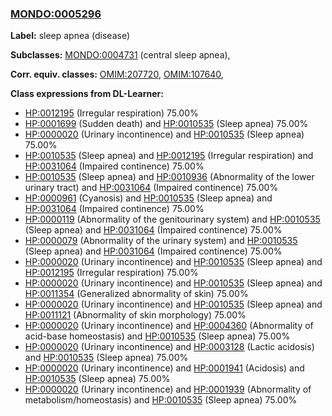 
### [MONDO:0005296](http://purl.obolibrary.org/obo/MONDO_0005296)
**Label:** sleep apnea (disease)

**Subclasses:** [MONDO:0004731](http://purl.obolibrary.org/obo/MONDO_0004731) (central sleep apnea), 

**Corr. equiv. classes:** [OMIM:207720](http://purl.obolibrary.org/obo/OMIM_207720), [OMIM:107640](http://purl.obolibrary.org/obo/OMIM_107640), 

**Class expressions from DL-Learner:**

- [HP:0012195](http://purl.obolibrary.org/obo/HP_0012195) (Irregular respiration) 75.00%
- [HP:0001699](http://purl.obolibrary.org/obo/HP_0001699) (Sudden death) and [HP:0010535](http://purl.obolibrary.org/obo/HP_0010535) (Sleep apnea) 75.00%
- [HP:0000020](http://purl.obolibrary.org/obo/HP_0000020) (Urinary incontinence) and [HP:0010535](http://purl.obolibrary.org/obo/HP_0010535) (Sleep apnea) 75.00%
- [HP:0010535](http://purl.obolibrary.org/obo/HP_0010535) (Sleep apnea) and [HP:0012195](http://purl.obolibrary.org/obo/HP_0012195) (Irregular respiration) and [HP:0031064](http://purl.obolibrary.org/obo/HP_0031064) (Impaired continence) 75.00%
- [HP:0010535](http://purl.obolibrary.org/obo/HP_0010535) (Sleep apnea) and [HP:0010936](http://purl.obolibrary.org/obo/HP_0010936) (Abnormality of the lower urinary tract) and [HP:0031064](http://purl.obolibrary.org/obo/HP_0031064) (Impaired continence) 75.00%
- [HP:0000961](http://purl.obolibrary.org/obo/HP_0000961) (Cyanosis) and [HP:0010535](http://purl.obolibrary.org/obo/HP_0010535) (Sleep apnea) and [HP:0031064](http://purl.obolibrary.org/obo/HP_0031064) (Impaired continence) 75.00%
- [HP:0000119](http://purl.obolibrary.org/obo/HP_0000119) (Abnormality of the genitourinary system) and [HP:0010535](http://purl.obolibrary.org/obo/HP_0010535) (Sleep apnea) and [HP:0031064](http://purl.obolibrary.org/obo/HP_0031064) (Impaired continence) 75.00%
- [HP:0000079](http://purl.obolibrary.org/obo/HP_0000079) (Abnormality of the urinary system) and [HP:0010535](http://purl.obolibrary.org/obo/HP_0010535) (Sleep apnea) and [HP:0031064](http://purl.obolibrary.org/obo/HP_0031064) (Impaired continence) 75.00%
- [HP:0000020](http://purl.obolibrary.org/obo/HP_0000020) (Urinary incontinence) and [HP:0010535](http://purl.obolibrary.org/obo/HP_0010535) (Sleep apnea) and [HP:0012195](http://purl.obolibrary.org/obo/HP_0012195) (Irregular respiration) 75.00%
- [HP:0000020](http://purl.obolibrary.org/obo/HP_0000020) (Urinary incontinence) and [HP:0010535](http://purl.obolibrary.org/obo/HP_0010535) (Sleep apnea) and [HP:0011354](http://purl.obolibrary.org/obo/HP_0011354) (Generalized abnormality of skin) 75.00%
- [HP:0000020](http://purl.obolibrary.org/obo/HP_0000020) (Urinary incontinence) and [HP:0010535](http://purl.obolibrary.org/obo/HP_0010535) (Sleep apnea) and [HP:0011121](http://purl.obolibrary.org/obo/HP_0011121) (Abnormality of skin morphology) 75.00%
- [HP:0000020](http://purl.obolibrary.org/obo/HP_0000020) (Urinary incontinence) and [HP:0004360](http://purl.obolibrary.org/obo/HP_0004360) (Abnormality of acid-base homeostasis) and [HP:0010535](http://purl.obolibrary.org/obo/HP_0010535) (Sleep apnea) 75.00%
- [HP:0000020](http://purl.obolibrary.org/obo/HP_0000020) (Urinary incontinence) and [HP:0003128](http://purl.obolibrary.org/obo/HP_0003128) (Lactic acidosis) and [HP:0010535](http://purl.obolibrary.org/obo/HP_0010535) (Sleep apnea) 75.00%
- [HP:0000020](http://purl.obolibrary.org/obo/HP_0000020) (Urinary incontinence) and [HP:0001941](http://purl.obolibrary.org/obo/HP_0001941) (Acidosis) and [HP:0010535](http://purl.obolibrary.org/obo/HP_0010535) (Sleep apnea) 75.00%
- [HP:0000020](http://purl.obolibrary.org/obo/HP_0000020) (Urinary incontinence) and [HP:0001939](http://purl.obolibrary.org/obo/HP_0001939) (Abnormality of metabolism/homeostasis) and [HP:0010535](http://purl.obolibrary.org/obo/HP_0010535) (Sleep apnea) 75.00%


